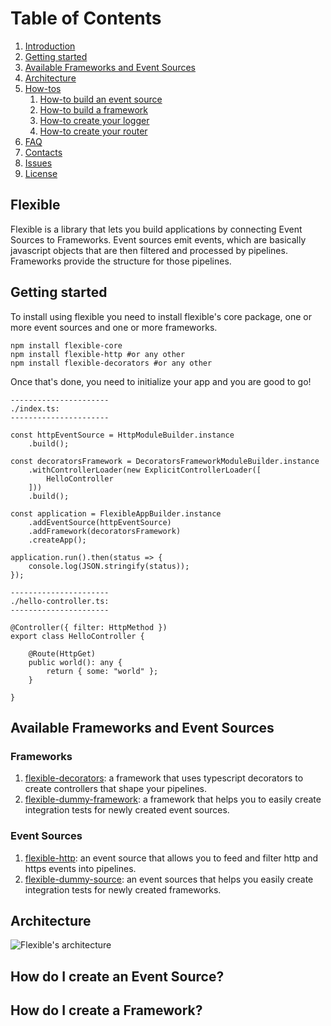 # Table of Contents

1. [Introduction](#flexible)
1. [Getting started](#getting-started)
1. [Available Frameworks and Event Sources](#available-frameworks-and-event-sources)
1. [Architecture](#architecture)
1. [How-tos](#how-tos)
    1. [How-to build an event source](#architecture)
    1. [How-to build a framework](#architecture)
    1. [How-to create your logger](#architecture)
    1. [How-to create your router](#architecture)
1. [FAQ](#architecture)
1. [Contacts](#architecture)
1. [Issues](#architecture)
1. [License](#architecture)



## Flexible

Flexible is a library that lets you build applications by connecting Event Sources to Frameworks. Event sources emit events, which are basically javascript objects that are then filtered and processed by pipelines. Frameworks provide the structure for those pipelines. 


## Getting started

To install using flexible you need to install flexible's core package, one or more event sources and one or more frameworks.

````
npm install flexible-core
npm install flexible-http #or any other
npm install flexible-decorators #or any other
````

Once that's done, you need to initialize your app and you are good to go!


`````
----------------------
./index.ts:
----------------------

const httpEventSource = HttpModuleBuilder.instance
    .build();

const decoratorsFramework = DecoratorsFrameworkModuleBuilder.instance
    .withControllerLoader(new ExplicitControllerLoader([
        HelloController
    ]))
    .build();

const application = FlexibleAppBuilder.instance
    .addEventSource(httpEventSource)
    .addFramework(decoratorsFramework)
    .createApp();

application.run().then(status => {
    console.log(JSON.stringify(status));
});

----------------------
./hello-controller.ts:
----------------------

@Controller({ filter: HttpMethod })
export class HelloController {

    @Route(HttpGet)
    public world(): any {
        return { some: "world" };
    }

}
`````

## Available Frameworks and Event Sources

### Frameworks

1. [flexible-decorators](https://github.com/ftacchini/flexible-decorators): a framework that uses typescript decorators to create controllers that shape your pipelines. 
1. [flexible-dummy-framework](https://github.com/ftacchini/flexible-dummy-framework): a framework that helps you to easily create integration tests for newly created event sources.

### Event Sources

1. [flexible-http](https://github.com/ftacchini/flexible-http): an event source that allows you to feed and filter http and https events into pipelines.
1. [flexible-dummy-source](https://github.com/ftacchini/flexible-dummy-source): an event sources that helps you easily create integration tests for newly created frameworks.


## Architecture

![Flexible's architecture](https://github.com/ftacchini/flexible-core/docs/img/flexible-core_7.11.2021.jpg)

## How do I create an Event Source?

## How do I create a Framework?